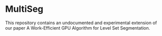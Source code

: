 MultiSeg
========

This repository contains an undocumented and experimental extension of our paper A Work-Efficient GPU Algorithm for Level Set Segmentation.
